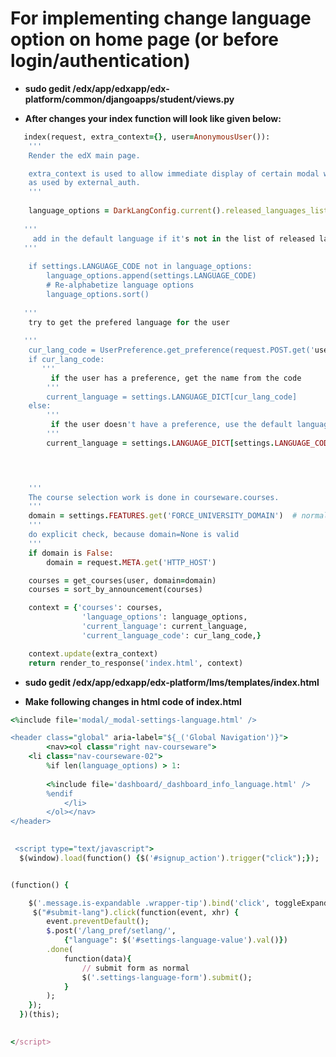 For implementing change  language option on home page (or before login/authentication)   
=======================================================================================
*  **sudo  gedit /edx/app/edxapp/edx-platform/common/djangoapps/student/views.py**

*  **After  changes your  index function will look like given below:**
```ruby
   index(request, extra_context={}, user=AnonymousUser()): 
    '''
    Render the edX main page. 

    extra_context is used to allow immediate display of certain modal windows, eg signup, 
    as used by external_auth. 
    '''
    
    language_options = DarkLangConfig.current().released_languages_list 
   
   '''
     add in the default language if it's not in the list of released languages 
   '''
   
    if settings.LANGUAGE_CODE not in language_options: 
        language_options.append(settings.LANGUAGE_CODE) 
        # Re-alphabetize language options 
        language_options.sort() 
   
   '''
    try to get the prefered language for the user 
   
   ''' 
    cur_lang_code = UserPreference.get_preference(request.POST.get('user'), LANGUAGE_KEY) 
    if cur_lang_code: 
       '''
         if the user has a preference, get the name from the code 
        '''
        current_language = settings.LANGUAGE_DICT[cur_lang_code] 
    else: 
        '''
         if the user doesn't have a preference, use the default language 
        '''
        current_language = settings.LANGUAGE_DICT[settings.LANGUAGE_CODE] 
   



    '''
    The course selection work is done in courseware.courses. 
    '''
    domain = settings.FEATURES.get('FORCE_UNIVERSITY_DOMAIN')  # normally False 
    '''
    do explicit check, because domain=None is valid 
    '''  
    if domain is False: 
        domain = request.META.get('HTTP_HOST') 

    courses = get_courses(user, domain=domain) 
    courses = sort_by_announcement(courses) 

    context = {'courses': courses, 
                'language_options': language_options, 
                'current_language': current_language, 
                'current_language_code': cur_lang_code,} 

    context.update(extra_context) 
    return render_to_response('index.html', context) 
   ``` 
   
* **sudo gedit /edx/app/edxapp/edx-platform/lms/templates/index.html**

* **Make following  changes in html code of index.html**

```ruby
<%include file='modal/_modal-settings-language.html' /> 

<header class="global" aria-label="${_('Global Navigation')}"> 
        <nav><ol class="right nav-courseware"> 
    <li class="nav-courseware-02"> 
	    %if len(language_options) > 1: 
	   
	    <%include file='dashboard/_dashboard_info_language.html' /> 
	    %endif 
            </li> 
        </ol></nav> 
</header>
 

 <script type="text/javascript"> 
  $(window).load(function() {$('#signup_action').trigger("click");}); 


(function() { 

    $('.message.is-expandable .wrapper-tip').bind('click', toggleExpandMessage); 
     $("#submit-lang").click(function(event, xhr) { 
        event.preventDefault(); 
        $.post('/lang_pref/setlang/', 
            {"language": $('#settings-language-value').val()}) 
        .done( 
            function(data){ 
                // submit form as normal 
                $('.settings-language-form').submit(); 
            } 
        ); 
    }); 
  })(this); 
 

</script>

 ```
